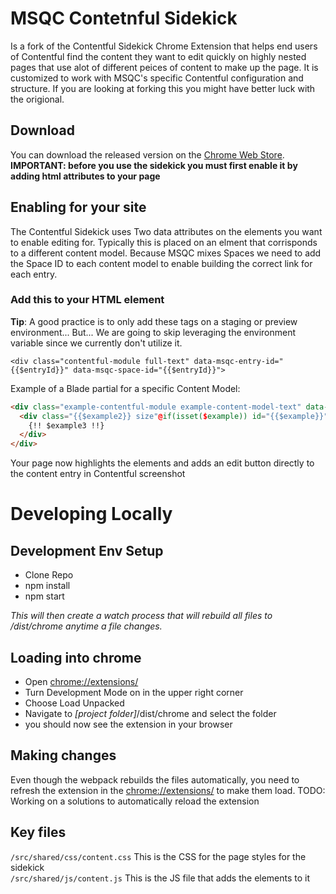 # MSQC Contetnful Sidekick
Is a fork of the Contentful Sidekick Chrome Extension that helps end users of Contentful find the content they want to edit quickly on highly nested pages that use alot of different peices of content to make up the page. It is customized to work with MSQC's specific Contentful configuration and structure. If you are looking at forking this you might have better luck with the origional.

## Download
You can download the released version on the [Chrome Web Store](https://chrome.google.com/webstore/detail/contentful-sidekick/cmheemjjmooepppggclooeejginffobo).<br>
**IMPORTANT: before you use the sidekick you must first enable it by adding html attributes to your page**

## Enabling for your site
The Contentful Sidekick uses Two data attributes on the elements you want to enable editing for. Typically this is placed on an elment that corrisponds to a different content model. Because MSQC mixes Spaces we need to add the Space ID to each content model to enable building the correct link for each entry.

### Add this to your HTML element
**Tip**: A good practice is to only add these tags on a staging or preview environment... But... We are going to skip leveraging the environment variable since we currently don't utilize it.
```
<div class="contentful-module full-text" data-msqc-entry-id="{{$entryId}}" data-msqc-space-id="{{$entryId}}">
```
Example of a Blade partial for a specific Content Model:

```html
<div class="example-contentful-module example-content-model-text" data-msqc-entry-id="{{$entryId}}" data-msqc-space-id="{{$entryId}}">
  <div class="{{$example2}} size"@if(isset($example)) id="{{$example}}"@endif>
    {!! $example3 !!}
  </div>
</div>
```

Your page now highlights the elements and adds an edit button directly to the content entry in Contentful
screenshot

# Developing Locally
## Development Env Setup
- Clone Repo
- npm install
- npm start

*This will then create a watch process that will rebuild all files to /dist/chrome anytime a file changes.*

## Loading into chrome
- Open [chrome://extensions/](chrome://extensions/)
- Turn Development Mode on in the upper right corner
- Choose Load Unpacked
- Navigate to *[project folder]*/dist/chrome and select the folder
- you should now see the extension in your browser

## Making changes
Even though the webpack rebuilds the files automatically, you need to refresh the extension in the [chrome://extensions/](chrome://extensions/) to make them load. TODO: Working on a solutions to automatically reload the extension

## Key files
`/src/shared/css/content.css` This is the CSS for the page styles for the sidekick <br>
`/src/shared/js/content.js` This is the JS file that adds the elements to it
